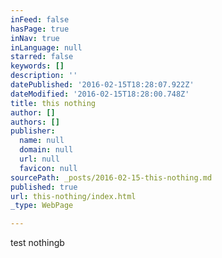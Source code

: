 ```yaml
---
inFeed: false
hasPage: true
inNav: true
inLanguage: null
starred: false
keywords: []
description: ''
datePublished: '2016-02-15T18:28:07.922Z'
dateModified: '2016-02-15T18:28:00.748Z'
title: this nothing
author: []
authors: []
publisher:
  name: null
  domain: null
  url: null
  favicon: null
sourcePath: _posts/2016-02-15-this-nothing.md
published: true
url: this-nothing/index.html
_type: WebPage

---
```

test nothingb